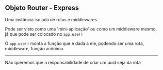 ## Objeto Router - Express

Uma instância isolada de rotas e middlewares.

Pode ser visto como uma 'mini-aplicação' ou como um middleware mesmo, já que pode ser colocado no `app.use()`

O `app.use()` monta a função que é dada a ele, podendo ser uma rota, middleware, função anônima.

---

Não queremos que a responsabilidade de criar um uuid seja da rota